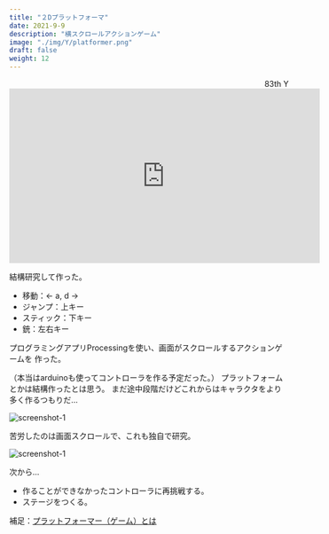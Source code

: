 ```yaml
---
title: "２Dプラットフォーマ"
date: 2021-9-9
description: "横スクロールアクションゲーム"
image: "./img/Y/platformer.png"
draft: false
weight: 12
---
```


<div align="right">83th Y</div>

<iframe width="560" height="315" src="https://www.youtube.com/embed/IuuDJV-IUL4" title="YouTube video player" frameborder="0" allow="accelerometer; autoplay; clipboard-write; encrypted-media; gyroscope; picture-in-picture" allowfullscreen></iframe>

結構研究して作った。

- 移動：<- a, d -> 
- ジャンプ：上キー
- スティック：下キー
- 銃：左右キー

プログラミングアプリProcessingを使い、画面がスクロールするアクションゲームを
作った。

（本当はarduinoも使ってコントローラを作る予定だった。）
プラットフォームとかは結構作ったとは思う。
まだ途中段階だけどこれからはキャラクタをより多く作るつもりだ…

![screenshot-1](./../../img/Y/plat1.png)

苦労したのは画面スクロールで、これも独自で研究。

![screenshot-1](./../../img/Y/plat2.png)

次から…
- 作ることができなかったコントローラに再挑戦する。
- ステージをつくる。

補足：[プラットフォーマー（ゲーム）とは](https://ja.wikipedia.org/wiki/プラットフォーム・ゲーム)